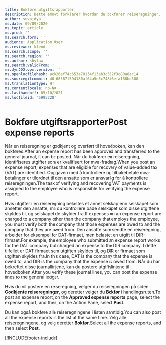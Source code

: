 ```yaml
---
title: Bokføre utgiftsrapporter
description: Dette emnet forklarer hvordan du bokfører reiseregninger.
author: suvaidya
ms.date: 09/09/2020
ms.topic: article
ms.prod: ''
ms.search.form: ''
audience: Application User
ms.reviewer: kfend
ms.search.scope: ''
ms.search.region: ''
ms.author: shylaw
ms.search.validFrom: ''
ms.dyn365.ops.version: ''
ms.openlocfilehash: acb26ef74c653a70134f13ab3c382f3c80a8ec14
ms.sourcegitcommit: 40f68387f594180af64a5e5c748b6efa188bd300
ms.translationtype: HT
ms.contentlocale: nb-NO
ms.lasthandoff: 05/10/2021
ms.locfileid: "5995228"
---
```

# <a name="post-expense-reports"></a><span data-ttu-id="c7662-103">Bokføre utgiftsrapporter</span><span class="sxs-lookup"><span data-stu-id="c7662-103">Post expense reports</span></span>

<span data-ttu-id="c7662-104">Når en reiseregning er godkjent og overført til hovedboken, kan den bokføres.</span><span class="sxs-lookup"><span data-stu-id="c7662-104">After an expense report has been approved and transferred to the general journal, it can be posted.</span></span> <span data-ttu-id="c7662-105">Når du bokfører en reiseregning, identifiseres utgifter som er kvalifisert for mva-fradrag.</span><span class="sxs-lookup"><span data-stu-id="c7662-105">When you post an expense report, expenses that are eligible for recovery of value-added tax (VAT) are identified.</span></span> <span data-ttu-id="c7662-106">Oppgaven med å kontrollere og tilbakebetale mva-betalinger er tilordnet til den ansatte som er ansvarlig for å kontrollere reiseregningen.</span><span class="sxs-lookup"><span data-stu-id="c7662-106">The task of verifying and recovering VAT payments is assigned to the employee who is responsible for verifying the expense report.</span></span>

<span data-ttu-id="c7662-107">Hvis utgifter i en reiseregning belastes et annet selskap enn selskapet som ansetter den ansatte, må du kontrollere både selskapet som disse utgiftene skyldes til, og selskapet de skylder fra.</span><span class="sxs-lookup"><span data-stu-id="c7662-107">If expenses on an expense report are charged to a company other than the company that employs the employee, you must verify both the company that those expenses are owed to and the company that they are owed from.</span></span> <span data-ttu-id="c7662-108">Den ansatte som sendte en reiseregning, arbeider for eksempel for DAT-firmaet, men belastet en utgift til DIR-firmaet.</span><span class="sxs-lookup"><span data-stu-id="c7662-108">For example, the employee who submitted an expense report works for the DAT company but charged an expense to the DIR company.</span></span> <span data-ttu-id="c7662-109">I dette tilfellet er DAT firmaet som utgiften skyldes til, og DIR er firmaet som utgiften skyldes fra.</span><span class="sxs-lookup"><span data-stu-id="c7662-109">In this case, DAT is the company that the expense is owed to, and DIR is the company that the expense is owed from.</span></span> <span data-ttu-id="c7662-110">Når du har bekreftet disse journallinjene, kan du postere utgiftslinjene til hovedboken.</span><span class="sxs-lookup"><span data-stu-id="c7662-110">After you verify these journal lines, you can post the expense lines to the general ledger.</span></span>

<span data-ttu-id="c7662-111">Hvis du vil postere en reiseregning, velger du reiseregningen på siden **Godkjente reiseregninger**, og deretter velger du **Bokfør** i handlingsruten.</span><span class="sxs-lookup"><span data-stu-id="c7662-111">To post an expense report, on the **Approved expense reports** page, select the expense report, and then, on the Action Pane, select **Post**.</span></span>

<span data-ttu-id="c7662-112">Du kan også bokføre alle reiseregningene i listen samtidig.</span><span class="sxs-lookup"><span data-stu-id="c7662-112">You can also post all the expense reports in the list at the same time.</span></span> <span data-ttu-id="c7662-113">Velg alle reiseregningene, og velg deretter **Bokfør**.</span><span class="sxs-lookup"><span data-stu-id="c7662-113">Select all the expense reports, and then select **Post**.</span></span>


[!INCLUDE[footer-include](../includes/footer-banner.md)]